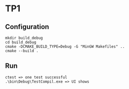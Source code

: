 # TP1

## Configuration
```console
mkdir build_debug
cd build_debug
cmake -DCMAKE_BUILD_TYPE=Debug -G "MinGW Makefiles" ..
cmake --build .
```

## Run
```console
ctest => one test successful
.\bin\Debug\TestCompil.exe => UI shows
```
